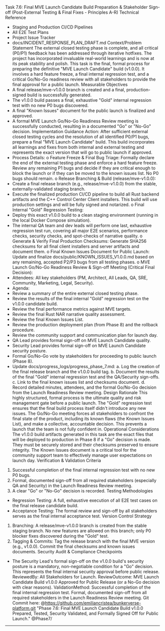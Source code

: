 Task 7.6: Final MVE Launch Candidate Build Preparation & Stakeholder Sign-off
(Post-External Testing & Final Fixes - Principles A-R)
Technical Reference
* Staging and Production CI/CD Pipelines
* All E2E Test Plans
* Project Issue Tracker
* docs/INCIDENT_RESPONSE_PLAN_DRAFT.md
Context/Problem Statement
The external closed testing phase is complete, and all critical (P0/P1) feedback has been addressed through iterative hotfixes. The project has incorporated invaluable real-world learnings and is now at its peak stability and polish. This task is the final, formal process for preparing the definitive "MVE Launch Candidate" build (v1.0.0). It involves a hard feature freeze, a final internal regression test, and a critical Go/No-Go readiness review with all stakeholders to provide the final approval for a public launch.
Measurable Objectives
* A final release/mve-v1.0.0 branch is created and a final, production-signed build is successfully generated.
* The v1.0.0 build passes a final, exhaustive "Gold" internal regression test with no new P0 bugs discovered.
* A final "Known Issues" document for the public launch is finalized and approved.
* A formal MVE Launch Go/No-Go Readiness Review meeting is successfully conducted, resulting in a documented "Go" or "No-Go" decision.
Implementation Guidance
Action: After sufficient external closed testing cycles and the resolution of all identified P0/P1 bugs, prepare a final "MVE Launch Candidate" build. This build incorporates all learnings and fixes from both internal and external testing and represents the exact version that will go to public launch if approved.
* Process Details:
o Feature Freeze & Final Bug Triage: Formally declare the end of the external testing phase and enforce a hard feature freeze. Review any remaining P1 bugs and decide if they are critical enough to block the launch or if they can be moved to the known issues list. No P0 bugs should remain.
o Release Branching & Build (release/mve-v1.0.0):
* Create a final release branch (e.g., release/mve-v1.0.0) from the stable, externally-validated staging branch.
* Execute the finalized production CI/CD pipeline to build all Rust backend artifacts and the C++ Control Center Client installers. This build will use production settings and will be fully signed and notarized.
o Final Internal "Gold" Regression Testing:
* Deploy this exact v1.0.0 build to a clean staging environment (running in the local Docker Compose simulation).
* The internal QA team and dev leads will perform one last, exhaustive regression test run, covering all major E2E scenarios, performance checks, security checks, and spot-checks of narrative quality.
o Generate & Verify Final Production Checksums: Generate SHA256 checksums for all final client installers and server artifacts and document them.
o Final Known Issues Document for Public Launch: Update and finalize docs/public/KNOWN_ISSUES_V1.0.0.md based on any remaining, accepted P2/P3 bugs from all testing phases.
o MVE Launch Go/No-Go Readiness Review & Sign-off Meeting (Critical Final Decision):
* Attendees: All key stakeholders (PM, Architect, All Leads, QA, SRE, Community, Marketing, Legal, Security).
* Agenda:
* Review a summary of the entire external closed testing phase.
* Review the results of the final internal "Gold" regression test on the v1.0.0 candidate build.
* Review the final performance metrics against MVE targets.
* Review the final Rust NAR narrative quality assessment.
* Review the final Known Issues List.
* Review the production deployment plan (from Phase 8) and the rollback procedure.
* Review the community support and communication plan for launch day.
* QA Lead provides formal sign-off on MVE Launch Candidate quality.
* Security Lead provides formal sign-off on MVE Launch Candidate security posture.
* Formal Go/No-Go vote by stakeholders for proceeding to public launch (Phase 8).
* Update docs/progress_logs/progress_phase_7.md:
a. Log the creation of the final release branch and the v1.0.0 build tag.
b. Document the results of the final "Gold" internal regression test and the QA/Security sign-offs.
c. Link to the final known issues list and checksums document.
d. Record detailed minutes, attendees, and the formal Go/No-Go decision from the Launch Readiness Review meeting.
Design Rationale
This highly structured, formal process is the ultimate quality and risk management gate before a public launch. The "Gold" regression test ensures that the final build process itself didn't introduce any new issues. The Go/No-Go meeting forces all stakeholders to confront the final state of the product, including its known flaws (the Known Issues List), and make a collective, accountable decision. This prevents a launch that the team is not fully confident in.
Operational Considerations
The v1.0.0 build artifacts generated in this task are the exact files that will be deployed to production in Phase 8 if a "Go" decision is made. They must be securely stored and their checksums preserved to ensure integrity. The Known Issues document is a critical tool for the community support team to effectively manage user expectations on launch day.
Verification & Validation Criteria
1. Successful completion of the final internal regression test with no new P0 bugs.
2. Formal, documented sign-off from all required stakeholders (especially QA and Security) in the Launch Readiness Review meeting.
3. A clear "Go" or "No-Go" decision is recorded.
Testing Methodologies
* Regression Testing: A full, exhaustive execution of all E2E test cases on the final release candidate build.
* Acceptance Testing: The formal review and sign-off by all stakeholders serves as the final internal acceptance test.
Version Control Strategy
1. Branching: A release/mve-v1.0.0 branch is created from the stable staging branch. No new features are allowed on this branch; only P0 blocker fixes discovered during the "Gold" test.
2. Tagging & Commits: Tag the release branch with the final MVE version (e.g., v1.0.0). Commit the final checksums and known issues documents.
Security Audit & Compliance Checkpoints
* The Security Lead's formal sign-off on the v1.0.0 build's security posture is a mandatory, non-negotiable condition for a "Go" decision. This represents the final internal security approval before public release.
ReviewedBy: All Stakeholders for Launch.
ReviewOutcome: MVE Launch Candidate Build v1.0.0 Approved for Public Release (or a No-Go decision with clear reasons).
ValidationMethod: Successful completion of the final internal regression test. Formal, documented sign-off from all required stakeholders in the Launch Readiness Review meeting.
Git Commit here: @https://github.com/emiliancristea/bunkerverse-platform.git "Phase 7.6: Final MVE Launch Candidate Build v1.0.0 Prepared, Tested, Security Validated, and Formally Signed Off for Public Launch." @Phase7/

------------------------------------------------------------------------------------------------------------------

